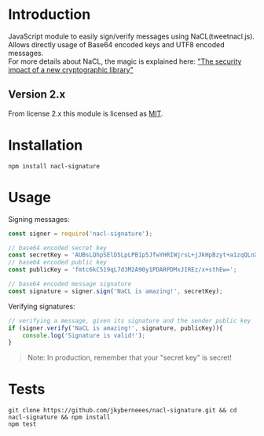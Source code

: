 # Introduction
JavaScript module to easily sign/verify messages using NaCL(tweetnacl.js). Allows directly usage of Base64 encoded keys and UTF8 encoded messages.  
For more details about NaCL, the magic is explained here: ["The security impact of a new cryptographic library"](http://cr.yp.to/highspeed/coolnacl-20120725.pdf)  

## Version 2.x 
From license 2.x this module is licensed as [MIT](https://opensource.org/licenses/MIT).

# Installation
```batch
npm install nacl-signature
```

# Usage

Signing messages:
```js
const signer = require('nacl-signature');

// base64 encoded secret key
const secretKey = 'AUBsLQhpSElD5LpLPB1p5JfwYHRIWjrsL+jJkHpBzyt+a1zqQLnX2ovt3czYD3TLU8MBE8MzEkhETP/H6y2ETA==';
// base64 encoded public key
const publicKey = 'fmtc6kC519qL7d3M2A90y1PDARPDMxJIREz/x+sthEw=';

// base64 encoded message signature
const signature = signer.sign('NaCL is amazing!', secretKey);
```

Verifying signatures:
```js
// verifying a message, given its signature and the sender public key
if (signer.verify('NaCL is amazing!', signature, publicKey)){
    console.log('Signature is valid!');
}
```
> Note: In production, remember that your "secret key" is secret!  

# Tests
```batch
git clone https://github.com/jkyberneees/nacl-signature.git && cd nacl-signature && npm install
npm test
```